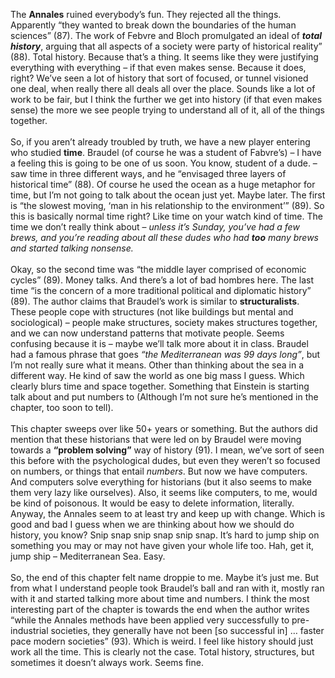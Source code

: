 The <b>Annales</b> ruined everybody’s fun. They rejected all the things. Apparently “they wanted to break down the boundaries of the human sciences” (87). The work of Febvre and Bloch promulgated an ideal of <b><i>total history</b></i>, arguing that all aspects of a society were party of historical reality” (88). Total history. Because that’s a thing. It seems like they were justifying everything with everything – if that even makes sense. Because it does, right? We’ve seen a lot of history that sort of focused, or tunnel visioned one deal, when really there all deals all over the place. Sounds like a lot of work to be fair, but I think the further we get into history (if that even makes sense) the more we see people trying to understand all of it, all of the things together. <br><br>
So, if you aren’t already troubled by truth, we have a new player entering who studied <b>time</b>. Braudel (of course he was a student of Fabvre’s) – I have a feeling this is going to be one of us soon. You know, student of a dude. – saw time in three different ways, and he “envisaged three layers of historical time” (88). Of course he used the ocean as a huge metaphor for time, but I’m not going to talk about the ocean just yet. Maybe later. The first is “the slowest moving, ‘man in his relationship to the environment’” (89). So this is basically normal time right? Like time on your watch kind of time. The time we don’t really think about – <i>unless it’s Sunday, you’ve had a few brews, and you’re reading about all these dudes who had <b>too</b> many brews and started talking nonsense. </I><br><br>
Okay, so the second time was “the middle layer comprised of economic cycles” (89). Money talks. And there’s a lot of bad hombres here. The last time “is the concern of a more traditional political and diplomatic history” (89). The author claims that Braudel’s work is similar to <b>structuralists</b>. These people cope with structures (not like buildings but mental and sociological) – people make structures, society makes structures together, and we can now understand patterns that motivate people. Seems confusing because it is – maybe we’ll talk more about it in class. Braudel had a famous phrase that goes <i>“the Mediterranean was 99 days long”</i>, but I’m not really sure what it means. Other than thinking about the sea in a different way. He kind of saw the world as one big mass I guess. Which clearly blurs time and space together. Something that Einstein is starting talk about and put numbers to (Although I’m not sure he’s mentioned in the chapter, too soon to tell). <br><br> This chapter sweeps over like 50+ years or something. But the authors did mention that these historians that were led on by Braudel were moving towards a <b>“problem solving”</b> way of history (91). I mean, we’ve sort of seen this before with the psychological dudes, but even they weren’t so focused on numbers, or things that entail <i>numbers</I>. But now we have computers. And computers solve everything for historians (but it also seems to make them very lazy like ourselves). Also, it seems like computers, to me, would be kind of poisonous. It would be easy to delete information, literally. Anyway, the Annales seem to at least try and keep up with change. Which is good and bad I guess when we are thinking about how we should do history, you know? Snip snap snip snap snip snap. It’s hard to jump ship on something you may or may not have given your whole life too. Hah, get it, jump ship – Mediterranean Sea. Easy. <br><br> So, the end of this chapter felt name droppie to me. Maybe it’s just me. But from what I understand people took Braudel’s ball and ran with it, mostly ran with it and started talking more about time and numbers. I think the most interesting part of the chapter is towards the end when the author writes “while the Annales methods have been applied very successfully to pre-industrial societies, they generally have not been [so successful in] … faster pace modern societies” (93). Which is weird. I feel like history should just work all the time. This is clearly not the case. Total history, structures, but sometimes it doesn’t always work. Seems fine.
